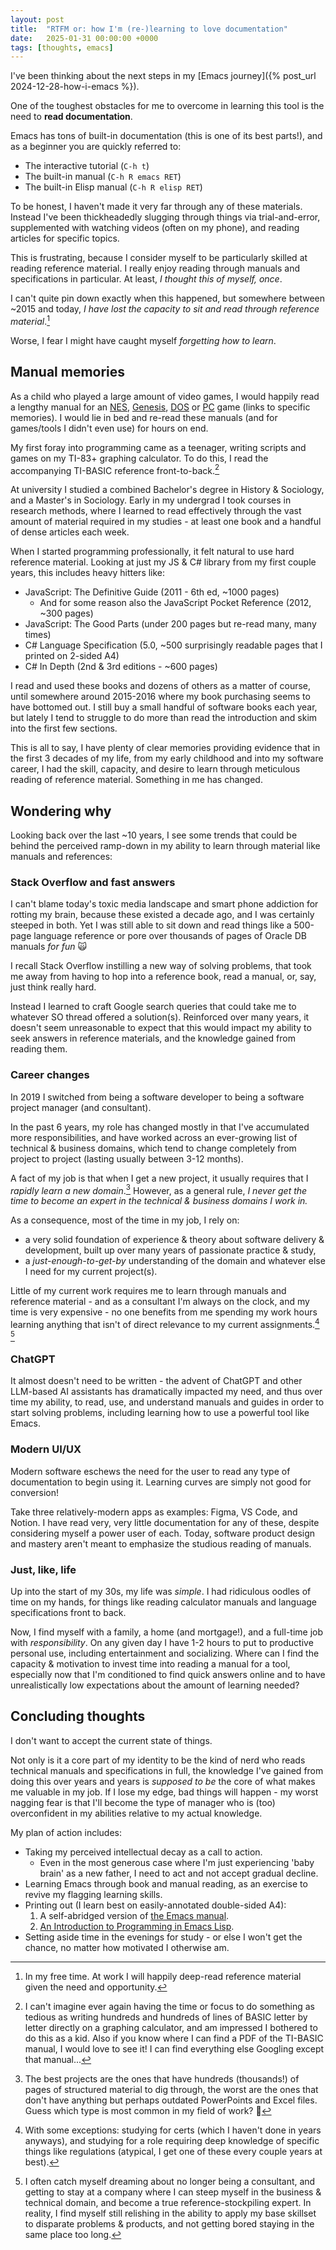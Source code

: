 ```yaml
---
layout: post
title:  "RTFM or: how I'm (re-)learning to love documentation"
date:   2025-01-31 00:00:00 +0000
tags: [thoughts, emacs]
---
```


I've been thinking about the next steps in my [Emacs journey]({% post_url 2024-12-28-how-i-emacs %}).

One of the toughest obstacles for me to overcome in learning this tool is the need to **read documentation**.

Emacs has tons of built-in documentation (this is one of its best parts!), and as a beginner you are quickly referred to:
- The interactive tutorial (`C-h t`)
- The built-in manual (`C-h R emacs RET`) 
- The built-in Elisp manual (`C-h R elisp RET`)

To be honest, I haven't made it very far through any of these materials. Instead I've been thickheadedly slugging through things via trial-and-error, supplemented with watching videos (often on my phone), and reading articles for specific topics.

This is frustrating, because I consider myself to be particularly skilled at reading reference material. I really enjoy reading through manuals and specifications in particular. At least, *I thought this of myself, once*.

I can't quite pin down exactly when this happened, but somewhere between ~2015 and today, *I have lost the capacity to sit and read through reference material*.[^0] 

Worse, I fear I might have caught myself *forgetting how to learn*.

## Manual memories

As a child who played a large amount of video games, I would happily read a lengthy manual for an [NES](https://www.nintendo.co.jp/clv/manuals/en/pdf/CLV-P-NAANE.pdf), [Genesis](https://mocagh.org/miscgame/ddwoes-manual.pdf), [DOS](https://archive.org/details/doomiiinstructio00gtin) or [PC](http://ftp.blizzard.com/pub/misc/StarCraft.PDF) game (links to specific memories). I would lie in bed and re-read these manuals (and for games/tools I didn't even use) for hours on end.

My first foray into programming came as a teenager, writing scripts and games on my TI-83+ graphing calculator. To do this, I read the accompanying TI-BASIC reference front-to-back.[^1] 

At university I studied a combined Bachelor's degree in History & Sociology, and a Master's in Sociology. Early in my undergrad I took courses in research methods, where I learned to read effectively through the vast amount of material required in my studies - at least one book and a handful of dense articles each week.

When I started programming professionally, it felt natural to use hard reference material. Looking at just my JS & C# library from my first couple years, this includes heavy hitters like:
- JavaScript: The Definitive Guide (2011 - 6th ed, ~1000 pages)
  - And for some reason also the JavaScript Pocket Reference (2012, ~300 pages)
- JavaScript: The Good Parts (under 200 pages but re-read many, many times)
- C# Language Specification (5.0, ~500 surprisingly readable pages that I printed on 2-sided A4)
- C# In Depth (2nd & 3rd editions - ~600 pages)

I read and used these books and dozens of others as a matter of course, until somewhere around 2015-2016 where my book purchasing seems to have bottomed out. I still buy a small handful of software books each year, but lately I tend to struggle to do more than read the introduction and skim into the first few sections. 

This is all to say, I have plenty of clear memories providing evidence that in the first 3 decades of my life, from my early childhood and into my software career, I had the skill, capacity, and desire to learn through meticulous reading of reference material. Something in me has changed.

## Wondering why

Looking back over the last ~10 years, I see some trends that could be behind the perceived ramp-down in my ability to learn through material like manuals and references:

### Stack Overflow and fast answers

I can't blame today's toxic media landscape and smart phone addiction for rotting my brain, because these existed a decade ago, and I was certainly steeped in both. Yet I was still able to sit down and read things like a 500-page language reference or pore over thousands of pages of Oracle DB manuals *for fun* 🙀

I recall Stack Overflow instilling a new way of solving problems, that took me away from having to hop into a reference book, read a manual, or, say, just think really hard. 

Instead I learned to craft Google search queries that could take me to whatever SO thread offered a solution(s). Reinforced over many years, it doesn't seem unreasonable to expect that this would impact my ability to seek answers in reference materials, and the knowledge gained from reading them.

### Career changes

In 2019 I switched from being a software developer to being a software project manager (and consultant).

In the past 6 years, my role has changed mostly in that I've accumulated more responsibilities, and have worked across an ever-growing list of technical & business domains, which tend to change completely from project to project (lasting usually between 3-12 months).

A fact of my job is that when I get a new project, it usually requires that I *rapidly learn a new domain*.[^2] However, as a general rule, *I never get the time to become an expert in the technical & business domains I work in.*

As a consequence, most of the time in my job, I rely on:
- a very solid foundation of experience & theory about software delivery & development, built up over many years of passionate practice & study,
- a *just-enough-to-get-by* understanding of the domain and whatever else I need for my current project(s).

Little of my current work requires me to learn through manuals and reference material - and as a consultant I'm always on the clock, and my time is very expensive - no one benefits from me spending my work hours learning anything that isn't of direct relevance to my current assignments.[^3] [^4] 

### ChatGPT

It almost doesn't need to be written - the advent of ChatGPT and other LLM-based AI assistants has dramatically impacted my need, and thus over time my ability, to read, use, and understand manuals and guides in order to start solving problems, including learning how to use a powerful tool like Emacs.

### Modern UI/UX

Modern software eschews the need for the user to read any type of documentation to begin using it. Learning curves are simply not good for conversion! 

Take three relatively-modern apps as examples: Figma, VS Code, and Notion. I have read very, very little documentation for any of these, despite considering myself a power user of each. Today, software product design and mastery aren't meant to emphasize the studious reading of manuals.

### Just, like, life

Up into the start of my 30s, my life was *simple*. I had ridiculous oodles of time on my hands, for things like reading calculator manuals and language specifications front to back.

Now, I find myself with a family, a home (and mortgage!), and a full-time job with *responsibility*. On any given day I have 1-2 hours to put to productive personal use, including entertainment and socializing. Where can I find the capacity & motivation to invest time into reading a manual for a tool, especially now that I'm conditioned to find quick answers online and to have unrealistically low expectations about the amount of learning needed?

## Concluding thoughts

I don't want to accept the current state of things. 

Not only is it a core part of my identity to be the kind of nerd who reads technical manuals and specifications in full, the knowledge I've gained from doing this over years and years is *supposed to be* the core of what makes me valuable in my job. If I lose my edge, bad things will happen - my worst nagging fear is that I'll become the type of manager who is (too) overconfident in my abilities relative to my actual knowledge.

My plan of action includes:
- Taking my perceived intellectual decay as a call to action.
  - Even in the most generous case where I'm just experiencing 'baby brain' as a new father, I need to act and not accept gradual decline.
- Learning Emacs through book and manual reading, as an exercise to revive my flagging learning skills.
- Printing out (I learn best on easily-annotated double-sided A4):
  1. A self-abridged version of [the Emacs manual](https://www.gnu.org/software/emacs/manual/pdf/emacs.pdf).
  2. [An Introduction to Programming in Emacs Lisp](https://www.gnu.org/software/emacs/manual/html_node/eintr/).
- Setting aside time in the evenings for study - or else I won't get the chance, no matter how motivated I otherwise am.

[^0]: In my free time. At work I will happily deep-read reference material given the need and opportunity.

[^1]: I can't imagine ever again having the time or focus to do something as tedious as writing hundreds and hundreds of lines of BASIC letter by letter directly on a graphing calculator, and am impressed I bothered to do this as a kid. Also if you know where I can find a PDF of the TI-BASIC manual, I would love to see it! I can find everything else Googling except that manual...

[^2]: The best projects are the ones that have hundreds (thousands!) of pages of structured material to dig through, the worst are the ones that don't have anything but perhaps outdated PowerPoints and Excel files. Guess which type is most common in my field of work? 🙈

[^3]: With some exceptions: studying for certs (which I haven't done in years anyways), and studying for a role requiring deep knowledge of specific things like regulations (atypical, I get one of these every couple years at best).

[^4]: I often catch myself dreaming about no longer being a consultant, and getting to stay at a company where I can steep myself in the business & technical domain, and become a true reference-stockpiling expert. In reality, I find myself still relishing in the ability to apply my base skillset to disparate problems & products, and not getting bored staying in the same place too long.
